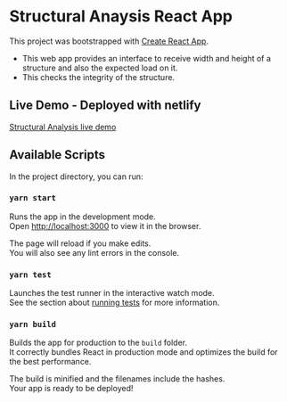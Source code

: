 # Structural Anaysis React App

This project was bootstrapped with [Create React App](https://github.com/facebook/create-react-app).

* This web app provides an interface to receive width and height of a structure and also the expected load on it. 
* This checks the integrity of the structure. 

## Live Demo - Deployed with netlify
[Structural Analysis live demo](https://structuralanalysis.netlify.app)






## Available Scripts

In the project directory, you can run:

### `yarn start`

Runs the app in the development mode.\
Open [http://localhost:3000](http://localhost:3000) to view it in the browser.

The page will reload if you make edits.\
You will also see any lint errors in the console.

### `yarn test`

Launches the test runner in the interactive watch mode.\
See the section about [running tests](https://facebook.github.io/create-react-app/docs/running-tests) for more information.

### `yarn build`

Builds the app for production to the `build` folder.\
It correctly bundles React in production mode and optimizes the build for the best performance.

The build is minified and the filenames include the hashes.\
Your app is ready to be deployed!


